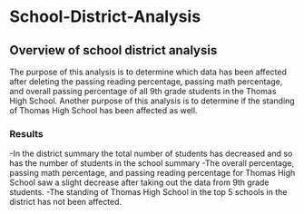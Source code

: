 # School-District-Analysis
## Overview of school district analysis
The purpose of this analysis is to determine which data has been affected after deleting the passing reading percentage, passing math percentage, and 
overall passing percentage of all 9th grade students in the Thomas High School. Another purpose of this analysis is to determine if the standing of Thomas High School has been affected as well.
### Results
-In the district summary the total number of students has decreased and so has the number of students in the school summary
-The overall percentage, passing math percentage, and passing reading percentage for Thomas High School saw a slight decrease after taking out the data from 9th grade students.
-The standing of Thomas High School in the top 5 schools in the district has not been affected.
